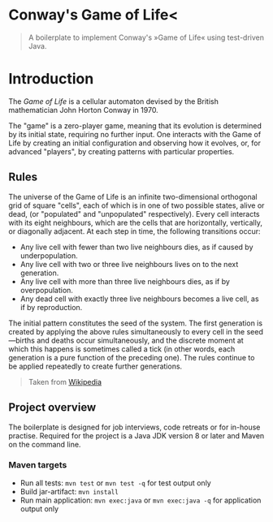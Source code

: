 # Conway's Game of Life<
> A boilerplate to implement Conway's »Game of Life« using test-driven Java.

# Introduction

The *Game of Life* is a cellular automaton devised by the British mathematician John Horton Conway in 1970.

The "game" is a zero-player game, meaning that its evolution is determined by its initial state, requiring no further input.
One interacts with the Game of Life by creating an initial configuration and observing how it evolves, or,
for advanced "players", by creating patterns with particular properties.

## Rules

The universe of the Game of Life is an infinite two-dimensional orthogonal grid of square "cells", each of which is in one
of two possible states, alive or dead, (or "populated" and "unpopulated" respectively). Every cell interacts with its
eight neighbours, which are the cells that are horizontally, vertically, or diagonally adjacent. At each step in time,
the following transitions occur:

- Any live cell with fewer than two live neighbours dies, as if caused by underpopulation.
- Any live cell with two or three live neighbours lives on to the next generation.
- Any live cell with more than three live neighbours dies, as if by overpopulation.
- Any dead cell with exactly three live neighbours becomes a live cell, as if by reproduction.

The initial pattern constitutes the seed of the system. The first generation is created by applying the above rules
simultaneously to every cell in the seed—births and deaths occur simultaneously, and the discrete moment at which
this happens is sometimes called a tick (in other words, each generation is a pure function of the preceding one).
The rules continue to be applied repeatedly to create further generations.

> Taken from [Wikipedia](https://en.wikipedia.org/wiki/Conway%27s_Game_of_Life)

## Project overview

The boilerplate is designed for job interviews, code retreats or for in-house practise. Required for the project
is a Java JDK version 8 or later and Maven on the command line.

### Maven targets

- Run all tests: `mvn test` or `mvn test -q` for test output only
- Build jar-artifact: `mvn install`
- Run main application: `mvn exec:java` or `mvn exec:java -q` for application output only



